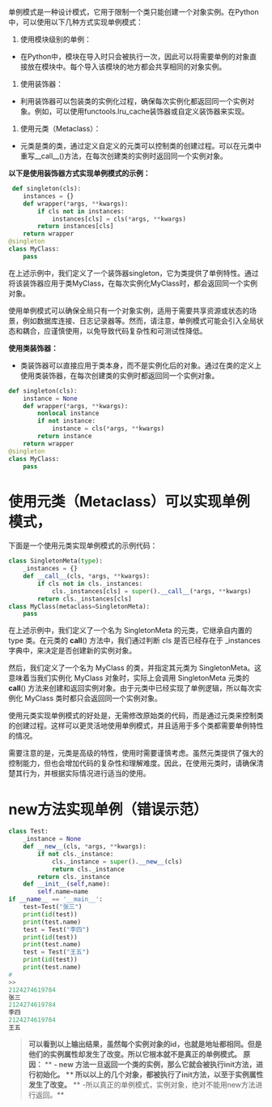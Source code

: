 单例模式是一种设计模式，它用于限制一个类只能创建一个对象实例。在Python中，可以使用以下几种方式实现单例模式：

1. 使用模块级别的单例：

- 在Python中，模块在导入时只会被执行一次，因此可以将需要单例的对象直接放在模块中。每个导入该模块的地方都会共享相同的对象实例。

1. 使用装饰器：

- 利用装饰器可以包装类的实例化过程，确保每次实例化都返回同一个实例对象。例如，可以使用functools.lru_cache装饰器或自定义装饰器来实现。

1. 使用元类（Metaclass）：

- 元类是类的类，通过定义自定义的元类可以控制类的创建过程。可以在元类中重写__call__()方法，在每次创建类的实例时返回同一个实例对象。

**以下是使用装饰器方式实现单例模式的示例：**

```python
 def singleton(cls):
    instances = {}
    def wrapper(*args, **kwargs):
        if cls not in instances:
            instances[cls] = cls(*args, **kwargs)
        return instances[cls]
    return wrapper
@singleton
class MyClass:
    pass
```

在上述示例中，我们定义了一个装饰器singleton，它为类提供了单例特性。通过将该装饰器应用于类MyClass，在每次实例化MyClass时，都会返回同一个实例对象。

使用单例模式可以确保全局只有一个对象实例，适用于需要共享资源或状态的场景，例如数据库连接、日志记录器等。然而，请注意，单例模式可能会引入全局状态和耦合，应谨慎使用，以免导致代码复杂性和可测试性降低。

**使用类装饰器：**

- 类装饰器可以直接应用于类本身，而不是实例化后的对象。通过在类的定义上使用类装饰器，在每次创建类的实例时都返回同一个实例对象。

```python
def singleton(cls):
    instance = None
    def wrapper(*args, **kwargs):
        nonlocal instance
        if not instance:
            instance = cls(*args, **kwargs)
        return instance
    return wrapper
@singleton
class MyClass:
    pass
```

# 使用元类（Metaclass）可以实现单例模式，

下面是一个使用元类实现单例模式的示例代码：

```python
class SingletonMeta(type):
    _instances = {}
    def __call__(cls, *args, **kwargs):
        if cls not in cls._instances:
            cls._instances[cls] = super().__call__(*args, **kwargs)
        return cls._instances[cls]
class MyClass(metaclass=SingletonMeta):
    pass
```

在上述示例中，我们定义了一个名为 SingletonMeta 的元类，它继承自内置的 type 类。在元类的 __call__() 方法中，我们通过判断 cls 是否已经存在于 _instances 字典中，来决定是否创建新的实例对象。

然后，我们定义了一个名为 MyClass 的类，并指定其元类为 SingletonMeta。这意味着当我们实例化 MyClass 对象时，实际上会调用 SingletonMeta 元类的 __call__() 方法来创建和返回实例对象。由于元类中已经实现了单例逻辑，所以每次实例化 MyClass 类时都只会返回同一个实例对象。

使用元类实现单例模式的好处是，无需修改原始类的代码，而是通过元类来控制类的创建过程。这样可以更灵活地使用单例模式，并且适用于多个类都需要单例特性的情况。

需要注意的是，元类是高级的特性，使用时需要谨慎考虑。虽然元类提供了强大的控制能力，但也会增加代码的复杂性和理解难度。因此，在使用元类时，请确保清楚其行为，并根据实际情况进行适当的使用。

# new方法实现单例（错误示范）

```python
class Test:
    _instance = None
    def __new__(cls, *args, **kwargs):
        if not cls._instance:
            cls._instance = super().__new__(cls)
            return cls._instance
        return cls._instance
    def __init__(self,name):
        self.name=name
if __name__ == '__main__':
    test=Test("张三")
    print(id(test))
    print(test.name)
    test = Test("李四")
    print(id(test))
    print(test.name)
    test = Test("王五")
    print(id(test))
    print(test.name)
#
>>
2124274619784
张三
2124274619784
李四
2124274619784
王五
```

> **可以看到以上输出结果，虽然每个实例对象的id，也就是地址都相同。但是他们的实例属性却发生了改变。所以它根本就不是真正的单例模式。**
> **原因：**
> **      ****- new 方法一旦返回一个类的实例，那么它就会被执行init方法，进行初始化。**
> **          所以以上的几个对象，都被执行了init方法，以至于实例属性发生了改变。**
> **     -所以真正的单例模式，实例对象，绝对不能用new方法进行返回。**
